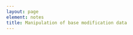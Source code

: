 ```yaml
---
layout: page
element: notes
title: Manipulation of base modification data
---
```


<!--
types of manipulation: thresholding, windowing, subsetting, pileup.
subset can be randomly, by genomic location, by mean density
modQC: how many modified, unmodified, no standard package so we'll have to do the tools ourselves.
three choices - our own program, samtools or modkit.
-->
